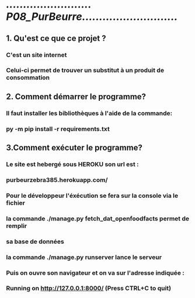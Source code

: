 #
# ***......................... P08_PurBeurre............................***
## 1. Qu'est ce que ce projet ?
### C'est un site internet 
###    Celui-ci permet de trouver  un substitut à un produit de consommation
## 2. Comment démarrer le programme?
###  Il faut installer les bibliothèques à  l'aide de la commande:
### py -m pip install -r requirements.txt
## 3.Comment exécuter le programme?
### Le site est hebergé sous HEROKU son url est :
### purbeurzebra385.herokuapp.com/
### Pour le développeur l'éxécution se fera sur la console via le fichier 
### la commande ./manage.py fetch_dat_openfoodfacts permet de remplir
### sa base de données
### la commande ./manage.py runserver lance le serveur
### Puis on ouvre son navigateur et on va sur l'adresse indiquée :
###  Running on http://127.0.0.1:8000/ (Press CTRL+C to quit)
